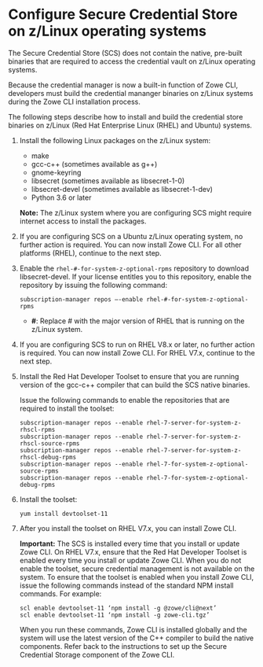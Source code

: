 # Configure Secure Credential Store on z/Linux operating systems

The Secure Credential Store (SCS) does not contain the  native, pre-built binaries that are required to access the credential vault on z/Linux operating systems.

Because the credential manager is now a built-in function of Zowe CLI, developers must build the credential mananger binaries on z/Linux systems during the Zowe CLI installation process.

The following steps describe how to install and build the credential store binaries on z/Linux (Red Hat Enterprise Linux (RHEL) and Ubuntu) systems.

1. Install the following Linux packages on the z/Linux system:
    - make
    - gcc-c++ (sometimes available as g++)
    - gnome-keyring
    - libsecret (sometimes available as libsecret-1-0)
    - libsecret-devel (sometimes available as libsecret-1-dev)
    - Python 3.6 or later

    **Note:** The z/Linux system where you are configuring SCS might require internet access to install the packages.

2. If you are configuring SCS on a Ubuntu z/Linux operating system, no further action is required. You can now install Zowe CLI. For all other platforms (RHEL), continue to the next step.

3. Enable the `rhel-#-for-system-z-optional-rpms` repository to download libsecret-devel. If your license entitles you to this repository, enable the repository by issuing the following command:

    ```
    subscription-manager repos —-enable rhel-#-for-system-z-optional-rpms
    ```

    - **#**: Replace # with the major version of RHEL that is running on the z/Linux system.
4. If you are configuring SCS to run on RHEL V8.x or later, no further action is required. You can now install Zowe CLI. For RHEL V7.x, continue to the next step.
5. Install the Red Hat Developer Toolset to ensure that you are running version of the gcc-c++ compiler that can build the SCS native binaries.
    
    Issue the following commands to enable the repositories that are required to install the toolset:
    ```
    subscription-manager repos --enable rhel-7-server-for-system-z-rhscl-rpms
    subscription-manager repos --enable rhel-7-server-for-system-z-rhscl-source-rpms
    subscription-manager repos --enable rhel-7-server-for-system-z-rhscl-debug-rpms
    subscription-manager repos --enable rhel-7-for-system-z-optional-source-rpms
    subscription-manager repos --enable rhel-7-for-system-z-optional-debug-rpms
    ```
6. Install the toolset:
    ```
    yum install devtoolset-11
    ```
7. After you install the toolset on RHEL V7.x, you can install Zowe CLI.

    **Important:** The SCS is installed every time that you install or update Zowe CLI. On RHEL V7.x, ensure that the Red Hat Developer Toolset is enabled every time you install or update Zowe CLI. When you do not enable the toolset, secure credential management is not available on the system. To ensure that the toolset is enabled when you install Zowe CLI, issue the following commands instead of the standard NPM install commands. For example:
    ```
    scl enable devtoolset-11 ‘npm install -g @zowe/cli@next’
    scl enable devtoolset-11 ‘npm install -g zowe-cli.tgz’
    ```
    When you run these commands, Zowe CLI is installed globally and the system will use the latest version of the C++ compiler to build the native components. Refer back to the instructions to set up the Secure Credential Storage component of the Zowe CLI.
